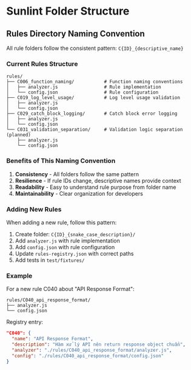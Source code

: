 # Sunlint Folder Structure

## Rules Directory Naming Convention

All rule folders follow the consistent pattern: `C{ID}_{descriptive_name}`

### Current Rules Structure

```
rules/
├── C006_function_naming/           # Function naming conventions
│   ├── analyzer.js                 # Rule implementation
│   └── config.json                 # Rule configuration
├── C019_log_level_usage/           # Log level usage validation
│   ├── analyzer.js
│   └── config.json
├── C029_catch_block_logging/       # Catch block error logging
│   ├── analyzer.js
│   └── config.json
└── C031_validation_separation/     # Validation logic separation (planned)
    ├── analyzer.js
    └── config.json
```

### Benefits of This Naming Convention

1. **Consistency** - All folders follow the same pattern
2. **Resilience** - If rule IDs change, descriptive names provide context
3. **Readability** - Easy to understand rule purpose from folder name
4. **Maintainability** - Clear organization for developers

### Adding New Rules

When adding a new rule, follow this pattern:

1. Create folder: `C{ID}_{snake_case_description}/`
2. Add `analyzer.js` with rule implementation
3. Add `config.json` with rule configuration
4. Update `rules-registry.json` with correct paths
5. Add tests in `test/fixtures/`

### Example

For a new rule C040 about "API Response Format":
```
rules/C040_api_response_format/
├── analyzer.js
└── config.json
```

Registry entry:
```json
"C040": {
  "name": "API Response Format",
  "description": "Hàm xử lý API nên return response object chuẩn",
  "analyzer": "./rules/C040_api_response_format/analyzer.js",
  "config": "./rules/C040_api_response_format/config.json"
}
```

